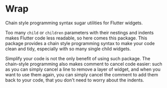 # Wrap

Chain style programming syntax sugar utilities for Flutter widgets.

Too many `child` or `children` parameters with their nestings and indents makes Flutter code less readable, so here comes this package. This package provides a chain style programming syntax to make your code clean and tidy, especially with so many single child widgets.

Simplify your code is not the only benefit of using such package. The chain-style programming also makes comment to cancel code easier: such as you can simply cancel a line to remove a layer of widget, and when you want to use them again, you can simply cancel the comment to add them back to your code, that you don't need to worry about the indents.
